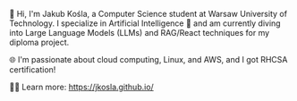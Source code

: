 👋 Hi, I'm Jakub Kośla, a Computer Science student at Warsaw University of Technology. I specialize in Artificial Intelligence 🤖 and am currently diving into Large Language Models (LLMs) and RAG/React techniques for my diploma project.

🌐 I'm passionate about cloud computing, Linux, and AWS, and I got RHCSA certification!

🧑‍💻 Learn more: https://jkosla.github.io/
